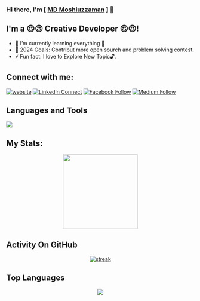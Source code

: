 ### Hi there, I'm  [ <a href="https://github.com/moshiuzzaman">MD Moshiuzzaman</a> ] 👋

## I'm a 😍😍 Creative Developer 😍😍!
- 🌱 I’m currently learning everything 🤣
- 🥅 2024 Goals: Contribut more open sourch and problem solving contest.
- ⚡ Fun fact: I love to Explore New Topic🔓. 

## Connect with me:
[![website](https://img.shields.io/badge/Website-46a2f1.svg?&style=flat-square&logo=Google-Chrome&logoColor=white&link=http://moshiuzzaman.netlify.app/)](https://shozonraj.com)
[![LinkedIn Connect](https://img.shields.io/badge/%20-Connect-black?color=14171A&labelColor=212121&logo=linkedin&logoColor=ffffff)](https://www.linkedin.com/in/shozonraj) 
[![Facebook Follow](https://img.shields.io/badge/%20-Follow-black?color=14171A&labelColor=1976d2&logo=facebook&logoColor=ffffff)](https://www.facebook.com/shozonraj) 
[![Medium Follow](https://img.shields.io/badge/%20-Follow-black?color=14171A&labelColor=1976d2&logo=medium&logoColor=ffffff)](https://shozonraj.medium.com/) 




## Languages and Tools

<p align="left"> <a href="https://github.com/thinkright20"><img src="https://skillicons.dev/icons?i=js,ts,vscode,nestjs,nextjs,azure,jest,aws,github,mongodb,mysql,css,html,express,nodejs,docker,react,redis,redux,prisma,nginx,firebase,tailwind,bootstrap,cloudflare,figma,gatsby,git,heroku,kafka,linux,materialui,netlify,postman,rabbitmq,sass,tensorflow,threejs,wordpress"> </a> </p>


## My Stats:
<p align="center">
<img height="200px" src="https://github-readme-stats-git-master-moshiuzzamans-projects.vercel.app/api?username=moshiuzzaman&show_icons=true&count_private=true&theme=gruvbox&bg_color=0d1117">
</p>

## Activity On GitHub
<p align="center">
  <a href="https://github.com/moshiuzzaman">      
<img title="stats" alt="streak" src="https://github-readme-streak-stats.herokuapp.com/?user=moshiuzzaman&theme=dark&stroke=f53b3b&bg_color=0d1117"/>
</a> 
</p>


## Top Languages

<p align="center">
  <img src="https://github-readme-stats.vercel.app/api/top-langs/?username=moshiuzzaman&theme=gruvbox&stroke=f53b3b&card_width=500&bg_color=0d1117">
</p>
